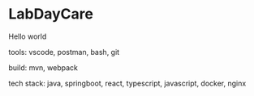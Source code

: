# LabDayCare

Hello world

tools: vscode, postman, bash, git

build: mvn, webpack

tech stack: java, springboot, react, typescript, javascript, docker, nginx
